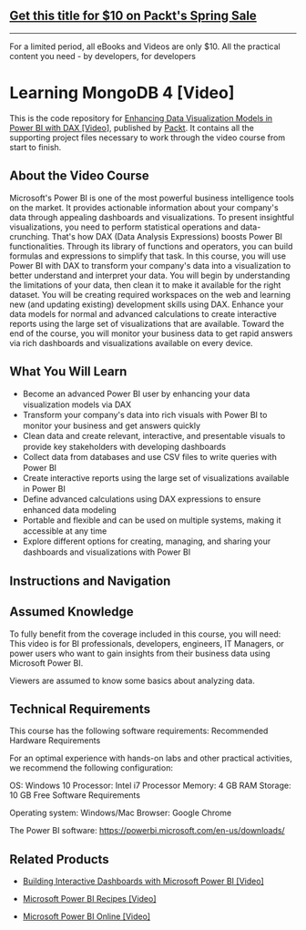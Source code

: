 ## [Get this title for $10 on Packt's Spring Sale](https://www.packt.com/V13120?utm_source=github&utm_medium=packt-github-repo&utm_campaign=spring_10_dollar_2022)
-----
For a limited period, all eBooks and Videos are only $10. All the practical content you need \- by developers, for developers

# Learning MongoDB 4 [Video]
This is the code repository for [Enhancing Data Visualization Models in Power BI with DAX [Video]](https://www.packtpub.com/data/enhancing-data-visualization-models-in-power-bi-with-dax-video), published by [Packt](https://www.packtpub.com/?utm_source=github). It contains all the supporting project files necessary to work through the video course from start to finish.
## About the Video Course
Microsoft's Power BI is one of the most powerful business intelligence tools on the market. It provides actionable information about your company's data through appealing dashboards and visualizations. To present insightful visualizations, you need to perform statistical operations and data-crunching. That's how DAX (Data Analysis Expressions) boosts Power BI functionalities. Through its library of functions and operators, you can build formulas and expressions to simplify that task.
In this course, you will use Power BI with DAX to transform your company's data into a visualization to better understand and interpret your data. You will begin by understanding the limitations of your data, then clean it to make it available for the right dataset. You will be creating required workspaces on the web and learning new (and updating existing) development skills using DAX. Enhance your data models for normal and advanced calculations to create interactive reports using the large set of visualizations that are available.
Toward the end of the course, you will monitor your business data to get rapid answers via rich dashboards and visualizations available on every device.

<H2>What You Will Learn</H2>
<DIV class=book-info-will-learn-text>
<UL>
<LI><SPAN style="LINE-HEIGHT: 20px; BACKGROUND-COLOR: transparent">	Become an advanced Power BI user by enhancing your data visualization models via DAX</SPAN> 
<LI><SPAN style="LINE-HEIGHT: 20px; BACKGROUND-COLOR: transparent">Transform your company's data into rich visuals with Power BI to monitor your business and get answers quickly</SPAN> 
<LI><SPAN style="LINE-HEIGHT: 20px; BACKGROUND-COLOR: transparent">Clean data and create relevant, interactive, and presentable visuals to provide key stakeholders with developing dashboards</SPAN> 
<LI><SPAN style="LINE-HEIGHT: 20px; BACKGROUND-COLOR: transparent">Collect data from databases and use CSV files to write queries with Power BI</SPAN> 
<LI><SPAN style="LINE-HEIGHT: 20px; BACKGROUND-COLOR: transparent">Create interactive reports using the large set of visualizations available in Power BI</SPAN> 
<LI><SPAN style="LINE-HEIGHT: 20px; BACKGROUND-COLOR: transparent">Define advanced calculations using DAX expressions to ensure enhanced data modeling</SPAN>
<LI><SPAN style="LINE-HEIGHT: 20px; BACKGROUND-COLOR: transparent">Portable and flexible and can be used on multiple systems, making it accessible at any time</SPAN>
<LI><SPAN style="LINE-HEIGHT: 20px; BACKGROUND-COLOR: transparent">Explore different options for creating, managing, and sharing your dashboards and visualizations with Power BI</SPAN> </LI></UL></DIV>

## Instructions and Navigation
## Assumed Knowledge
To fully benefit from the coverage included in this course, you will need:
This video is for BI professionals, developers, engineers, IT Managers, or power users who want to gain insights from their business data using Microsoft Power BI.

Viewers are assumed to know some basics about analyzing data.

## Technical Requirements
This course has the following software requirements:
Recommended Hardware Requirements

For an optimal experience with hands-on labs and other practical activities, we recommend the following configuration:

OS: Windows 10 Processor: Intel i7 Processor Memory: 4 GB RAM Storage: 10 GB Free Software Requirements

Operating system: Windows/Mac Browser: Google Chrome

The Power BI software: https://powerbi.microsoft.com/en-us/downloads/



## Related Products
* [Building Interactive Dashboards with Microsoft Power BI [Video]](https://www.packtpub.com/virtualization-and-cloud/building-interactive-dashboards-microsoft-power-bi-video)

* [Microsoft Power BI Recipes [Video]](https://www.packtpub.com/big-data-and-business-intelligence/microsoft-power-bi-recipes-video?utm_source=github&utm_medium=repository&utm_campaign=9781788291217)

* [Microsoft Power BI Online [Video]](https://www.packtpub.com/big-data-and-business-intelligence/microsoft-power-bi-online-video?utm_source=github&utm_medium=repository&utm_campaign=9781788295352)
